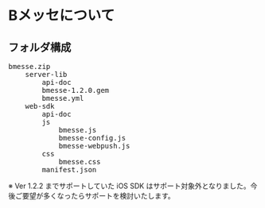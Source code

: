 # Bメッセについて

## フォルダ構成

<pre>
bmesse.zip
    server-lib
        api-doc
        bmesse-1.2.0.gem
        bmesse.yml
    web-sdk
        api-doc
        js
            bmesse.js
            bmesse-config.js
            bmesse-webpush.js
        css
            bmesse.css
        manifest.json
</pre>

※ Ver 1.2.2 までサポートしていた iOS SDK はサポート対象外となりました。今後ご要望が多くなったらサポートを検討いたします。